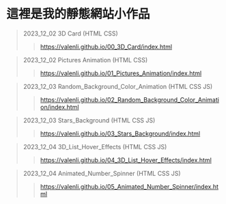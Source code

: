 # 這裡是我的靜態網站小作品

> 2023_12_02 3D Card  (HTML CSS)
>> <https://valenli.github.io/00_3D_Card/index.html>

> 2023_12_02 Pictures Animation  (HTML CSS)
>> <https://valenli.github.io/01_Pictures_Animation/index.html>

> 2023_12_03 Random_Background_Color_Animation  (HTML CSS JS)
>> <https://valenli.github.io/02_Random_Background_Color_Animation/index.html>

> 2023_12_03 Stars_Background  (HTML CSS JS)
>> <https://valenli.github.io/03_Stars_Background/index.html>

> 2023_12_04 3D_List_Hover_Effects  (HTML CSS JS)
>> <https://valenli.github.io/04_3D_List_Hover_Effects/index.html>

> 2023_12_04 Animated_Number_Spinner  (HTML CSS JS)
>> <https://valenli.github.io/05_Animated_Number_Spinner/index.html>
